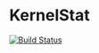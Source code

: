 # KernelStat

[![Build Status](https://travis-ci.org/colintbowers/KernelStat.jl.svg?branch=master)](https://travis-ci.org/colintbowers/KernelStat.jl)
